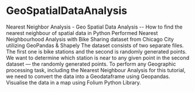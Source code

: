 # GeoSpatialDataAnalysis
Nearest Neighbor Analysis - Geo Spatial Data Analysis -- How to find the nearest neighbour of spatial data in Python
Performed Nearest Neighbourhood Analysis with Bike Sharing dataset from Chicago City utilizing GeoPandas & Shapely
The dataset consists of two separate files. The first one is bike stations and the second is randomly generated points.
We want to determine which station is near to any given point in the second dataset — the randomly generated points.
To perform any Geographic processing task, including the Nearest Neighbour Analysis for this tutorial, we need to convert the data into a Geodataframe using Geopandas.
Visualise the data in a map using Folium Python Library.
